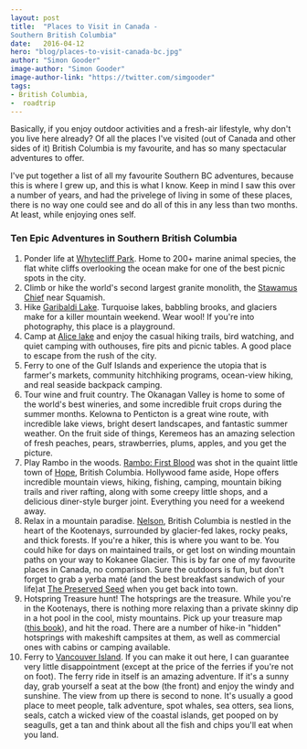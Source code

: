 ```yaml
---
layout: post
title:  "Places to Visit in Canada - 
Southern British Columbia"
date:   2016-04-12
hero: "blog/places-to-visit-canada-bc.jpg"
author: "Simon Gooder"
image-author: "Simon Gooder"
image-author-link: "https://twitter.com/simgooder"
tags: 
- British Columbia, 
-  roadtrip
---
```


Basically, if you enjoy outdoor activities and a fresh-air lifestyle, why don't you live here already? Of all the places I've visited (out of Canada and other sides of it) British Columbia is my favourite, and has so many spectacular adventures to offer.

I've put together a list of all my favourite Southern BC adventures, because this is where I grew up, and this is what I know. Keep in mind I saw this over a number of years, and had the privelege of living in some of these places, there is no way one could see and do all of this in any less than two months. At least, while enjoying ones self. 

### Ten Epic Adventures in Southern British Columbia
1. Ponder life at [Whytecliff Park](http://whytecliffpark.com/). Home to 200+ marine animal species, the flat white cliffs overlooking the ocean make for one of the best picnic spots in the city.  
2. Climb or hike the world's second largest granite monolith, the [Stawamus Chief](https://en.wikipedia.org/wiki/Stawamus_Chief) near Squamish.  
3. Hike [Garibaldi Lake](https://www.vancouvertrails.com/trails/garibaldi-lake/). Turquoise lakes, babbling brooks, and glaciers make for a killer mountain weekend. Wear wool! If you're into photography, this place is a playground.  
4. Camp at [Alice lake](http://www.env.gov.bc.ca/bcparks/explore/parkpgs/alice_lk/) and enjoy the casual hiking trails, bird watching, and quiet camping with outhouses, fire pits and picnic tables. A good place to escape from the rush of the city.  
5. Ferry to one of the Gulf Islands and experience the utopia that is farmer's markets, community hitchhiking programs, ocean-view hiking, and real seaside backpack camping.  
6. Tour wine and fruit country. The Okanagan Valley is home to some of the world's best wineries, and some incredible fruit crops during the summer months. Kelowna to Penticton is a great wine route, with incredible lake views, bright desert landscapes, and fantastic summer weather. On the fruit side of things, Keremeos has an amazing selection of fresh peaches, pears, strawberries, plums, apples, and you get the picture.  
7. Play Rambo in the woods. [Rambo: First Blood](https://en.wikipedia.org/wiki/First_Blood) was shot in the quaint little town of [Hope](http://hopebc.ca/), British Columbia. Hollywood fame aside, Hope offers incredible mountain views, hiking, fishing, camping, mountain biking trails and river rafting, along with some creepy little shops, and a delicious diner-style burger joint. Everything you need for a weekend away.    
8. Relax in a mountain paradise. [Nelson](http://www.nelson.ca/EN/main/visiting/about-nelson.html), British Columbia is nestled in the heart of the Kootenays, surrounded by glacier-fed lakes, rocky peaks, and thick forests. If you're a hiker, this is where you want to be. You could hike for days on maintained trails, or get lost on winding mountain paths on your way to Kokanee Glacier. This is by far one of my favourite places in Canada, no comparison. Sure the outdoors is fun, but don't forget to grab a yerba maté (and the best breakfast sandwich of your life)at [The Preserved Seed](https://www.tripadvisor.ca/Restaurant_Review-g181780-d4456645-Reviews-The_Preserved_Seed-Nelson_Kootenay_Rockies_British_Columbia.html) when you get back into town.  
9. Hotspring Treasure hunt! The hotsprings are the treasure. While you're in the Kootenays, there is nothing more relaxing than a private skinny dip in a hot pool in the cool, misty mountains. Pick up your treasure map ([this book](https://www.amazon.ca/Hot-Springs-Western-Canada-Complete/dp/0919574033)), and hit the road. There are a number of hike-in "hidden" hotsprings with makeshift campsites at them, as well as commercial ones with cabins or camping available.  
10. Ferry to [Vancouver Island](http://www.vancouverisland.travel/). If you can make it out here, I can guarantee very little disappointment (except at the price of the ferries if you're not on foot). The ferry ride in itself is an amazing adventure. If it's a sunny day, grab yourself a seat at the bow (the front) and enjoy the windy and sunshine. The view from up there is second to none. It's usually a good place to meet people, talk adventure, spot whales, sea otters, sea lions, seals, catch a wicked view of the coastal islands, get pooped on by seagulls, get a tan and think about all the fish and chips you'll eat when you land.   